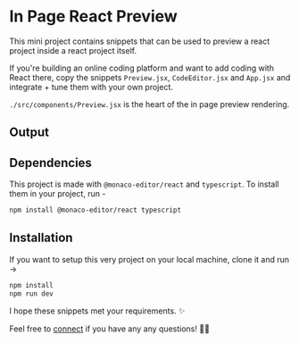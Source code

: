 # In Page React Preview

This mini project contains snippets that can be used to preview a react project inside a react project itself. 

If you're building an online coding platform and want to add coding with React there, copy the snippets `Preview.jsx`, `CodeEditor.jsx` and `App.jsx` and integrate + tune them with your own project. 

`./src/components/Preview.jsx` is the heart of the in page preview rendering. 

## Output 



## Dependencies 

This project is made with `@monaco-editor/react` and `typescript`. To install them in your project, run -

```bash
npm install @monaco-editor/react typescript
```

## Installation

If you want to setup this very project on your local machine, clone it and run ->

```bash
npm install
npm run dev
```

I hope these snippets met your requirements. ✨

Feel free to [connect](https://www.linkedin.com/in/rajarshi-dutta-1a2484254/) if you have any any questions! 🤙🏻